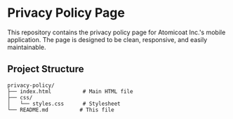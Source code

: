 # Privacy Policy Page

This repository contains the privacy policy page for Atomicoat Inc.'s mobile application. The page is designed to be clean, responsive, and easily maintainable.

## Project Structure

```
privacy-policy/
├── index.html          # Main HTML file
├── css/
│   └── styles.css      # Stylesheet
└── README.md          # This file
```
